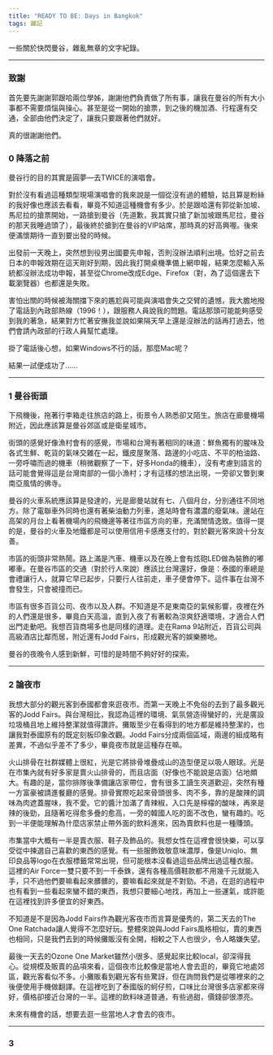 ```yaml
---
title: "READY TO BE: Days in Bangkok"
tags: 雜記
---
```


一些關於快閃曼谷，雜亂無章的文字紀錄。
<!--more-->

---
### 致謝

首先要先謝謝郭跟哈兩位學姊，謝謝他們負責做了所有事，讓我在曼谷的所有大小事都不需要煩惱與操心。甚至是從一開始的搶票，到之後的機加酒、行程還有交通，全部由他們決定了，讓我只要跟著他們就好。  

真的很謝謝他們。

### 0 降落之前

曼谷行的目的其實是圓夢—去TWICE的演唱會。  

對於沒有看過這種類型現場演唱會的我來說是一個從沒有過的體驗，姑且算是粉絲的我好像也應該去看看，畢竟不知道這種機會有多少。於是跟哈還有郭從新加坡、馬尼拉的搶票開始，一路搶到曼谷（先道歉，我其實只搶了新加坡跟馬尼拉，曼谷的那天我睡過頭了），最後終於搶到在曼谷的VIP站席，那時真的好高興喔。後來便滿懷期待一直到要出發的時候。

出發前一天晚上，突然想到役男出國要先申報，否則沒辦法順利出境。恰好之前去日本的申報效期在這天剛好到期，因此我打開桌機準備上網申報，結果怎麼輸入系統都沒辦法成功申報，甚至從Chrome改成Edge、Firefox（對，為了這個還去下載瀏覽器）也都還是失敗。  

害怕出關的時候被海關擋下來的尷尬與可能與演唱會失之交臂的遺憾，我大膽地撥了電話到內政部熱線（1996！），跟服務人員說我的問題。電話那頭可能能夠感受到我的著急，結果對方忙著安撫我並說如果隔天早上還是沒辦法的話再打過去，他們會請內政部的行政人員幫忙處理。

掛了電話後心想，如果Windows不行的話，那麼Mac呢？

結果一試便成功了……

---

### 1 曼谷街頭

下飛機後，拖著行李箱走往旅店的路上，街景令人熟悉卻又陌生。旅店在廊曼機場附近，因此應該算是曼谷郊區或是衛星城市。

街頭的感覺好像漁村會有的感覺，市場和台灣有著相同的味道：鮮魚獨有的腥味及各式生鮮、乾貨的氣味交雜在一起，鐵皮屋聚落、路邊的小吃店、不平的柏油路、一旁呼嘯而過的機車（稍微觀察了一下，好多Honda的機車），沒有考慮到語言的話可能會覺得這是台灣南部的一個小漁村；才有這樣的想法出現，一旁卻又瞥到東南亞風情的佛寺。

曼谷的火車系統應該算是發達的，光是廊曼站就有七、八個月台，分別通往不同地方。除了電聯車外同時也還有著柴油動力列車，進站時會有濃濃的廢氣味。邊站在高架的月台上看著機場內的飛機邊等著往市區方向的車，充滿閒情逸致。值得一提的是，曼谷的火車及地鐵都是可以使用信用卡感應支付的，對於觀光客來說十分友善。

市區的街頭非常熱鬧。路上滿是汽車、機車以及在晚上會有炫砲LED做為裝飾的嘟嘟車。在曼谷市區的交通（對於行人來說）應該比台灣還好，像是：泰國的車總是會禮讓行人，就算它早已起步，只要行人往前走，車子便會停下。這件事在台灣不會發生，只會被撞而已。

市區有很多百貨公司、夜市以及人群。不知道是不是東南亞的氣候影響，夜裡在外的人們還是很多，畢竟白天高溫，直到入夜了有著較為涼爽舒適環境，才適合人們出門走動吧。我想百貨商場多也是同樣的道理。走在Rama 9站附近，百貨公司與高級酒店比鄰而居，附近還有Jodd Fairs，形成觀光客的娛樂勝地。

曼谷的夜晚令人感到新鮮，可惜的是時間不夠好好的探索。

---

### 2 論夜市

我想大部分的觀光客到泰國都會來逛夜市。而第一天晚上不免俗的去到了最多觀光客的Jodd Fairs。與台灣相比，我認為這裡的環境、氣氛營造得蠻好的，光是廣設垃圾桶且地上維持整潔就值得讚許。攤販至少在看得到的地方都是維持整潔的，也讓我對泰國原有的既定刻板印象改觀。Jodd Fairs分成兩個區域，兩邊的組成略有差異，不過似乎差不了多少，畢竟夜市就是這種存在嘛。

火山排骨在社群媒體上很紅，光是它將排骨堆疊成山的造型便足以吸人眼球。光是在市集內就有好多家是賣火山排骨的，而且店面（好像也不能說是店面）佔地頗大。有趣的是，當你排隊後準備讓店家帶位，會有很多工讀生夾道歡迎，突然有種一方富豪被請進餐廳的感覺。排骨實際吃起來骨頭很多、肉不多，靠的是酸辣的調味為肉遮蓋腥味，我不愛。它的醬汁加滿了青辣椒，入口先是檸檬的酸味，再來是辣的後勁，且隨著吃得愈多疊的愈高，一旁的韓國人吃的面不改色，蠻有趣的。吃到一半便能理解為什麼店家禁止帶外面的飲料進來，因為賣飲料也是一種賺頭。

市集當中大概有一半是賣衣服、鞋子及飾品的。我想女性在這裡會很快樂，可以享受從中揀選自己喜歡的東西的感覺。有一些服飾致敬意味濃厚，像是Uniqlo、無印良品等logo在衣服標籤常常出現，但可能根本沒看過這些品牌出過這種衣服。這裡的Air Force一雙只要不到一千泰銖，還有各種高價鞋款都不用幾千元就能入手，只不過他們要嘛看起來髒髒的，要嘛看起來就是不對勁。不過，在逛的過程中也有看到一些看起來蠻不錯的東西，我想只要細心地找，再加上一些運氣，或許能在這裡找到許多便宜的好東西。

不知道是不是因為Jodd Fairs作為觀光客夜市而言算是優秀的，第二天去的The One Ratchada讓人覺得不怎麼好玩。整體來說與Jodd Fairs風格相似，賣的東西也相同，只是我們去到的時候攤販沒有全開，相較之下人也很少，令人略嫌失望。

最後一天去的Ozone One Market雖然小很多、感覺起來比較local，卻深得我心。從規模及販賣的品項來看，這個夜市比較像是當地人會去逛的，畢竟它地處郊區，觀光客看似不多。小攤販看到觀光客有些驚訝，但在詢問我們是從哪裡來的之後便使用手機做翻譯。在這裡吃到了泰國版的蚵仔煎，口味比台灣很多店家都來得好，價格卻接近台灣的一半。這裡的飲料味道普通，有些過甜，價錢卻很漂亮。

未來有機會的話，想要去逛一些當地人才會去的夜市。

---

### 3 
